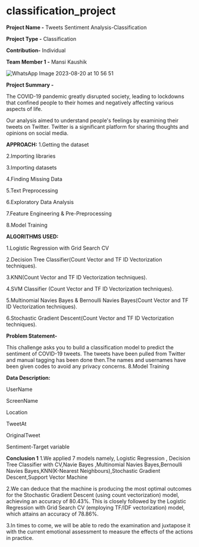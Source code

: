 # classification_project

**Project Name -** Tweets Sentiment Analysis-Classification

**Project Type -** Classification

**Contribution-** Individual

**Team Member 1 -** Mansi Kaushik

![WhatsApp Image 2023-08-20 at 10 56 51](https://github.com/MansiKaushik123/classification_project/assets/140509411/8a56ad4e-e469-4695-a9e8-7fd48a752f8c)

**Project Summary -**

The COVID-19 pandemic greatly disrupted society, leading to lockdowns that confined people to their homes and negatively affecting various aspects of life.

Our analysis aimed to understand people's feelings by examining their tweets on Twitter. Twitter is a significant platform for sharing thoughts and opinions on social media.

**APPROACH:** 1.Getting the dataset

2.Importing libraries

3.Importing datasets

4.Finding Missing Data

5.Text Preprocessing

6.Exploratory Data Analysis

7.Feature Engineering & Pre-Preprocessing

8.Model Training

**ALGORITHMS USED:**

1.Logistic Regression with Grid Search CV

2.Decision Tree Classifier(Count Vector and TF ID Vectorization techniques).

3.KNN(Count Vector and TF ID Vectorization techniques).

4.SVM Classifier (Count Vector and TF ID Vectorization techniques).

5.Multinomial Navies Bayes & Bernoulli Navies Bayes(Count Vector and TF ID Vectorization techniques).

6.Stochastic Gradient Descent(Count Vector and TF ID Vectorization techniques).

**Problem Statement-**

This challenge asks you to build a classification model to predict the sentiment of COVID-19 tweets. The tweets have been pulled from Twitter and manual tagging has been done then.The names and usernames have been given codes to avoid any privacy concerns.
8.Model Training

**Data Description:**

UserName

ScreenName

Location

TweetAt

OriginalTweet

Sentiment-Target variable

**Conclusion 1**
1.We applied 7 models namely, Logistic Regression , Decision Tree Classifier with CV,Navie Bayes ,Multinomial Navies Bayes,Bernoulli Navies Bayes,KNN(K-Nearest Neighbours),Stochastic Gradient Descent,Support Vector Machine

2.We can deduce that the machine is producing the most optimal outcomes for the Stochastic Gradient Descent (using count vectorization) model, achieving an accuracy of 80.43%. This is closely followed by the Logistic Regression with Grid Search CV (employing TF/IDF vectorization) model, which attains an accuracy of 78.86%.

3.In times to come, we will be able to redo the examination and juxtapose it with the current emotional assessment to measure the effects of the actions in practice.
